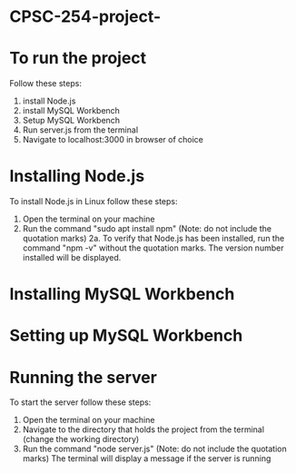 # CPSC-254-project-
# To run the project
Follow these steps:
1. install Node.js
2. install MySQL Workbench
3. Setup MySQL Workbench
4. Run server.js from the terminal
5. Navigate to localhost:3000 in browser of choice

# Installing Node.js
To install Node.js in Linux follow these steps:
1. Open the terminal on your machine
2. Run the command "sudo apt install npm" (Note: do not include the quotation marks)
2a. To verify that Node.js has been installed, run the command "npm -v" without the quotation marks. The version number installed will be displayed.

# Installing MySQL Workbench

# Setting up MySQL Workbench

# Running the server
To start the server follow these steps:
1. Open the terminal on your machine
2. Navigate to the directory that holds the project from the terminal (change the working directory)
3. Run the command "node server.js" (Note: do not include the quotation marks)
   The terminal will display a message if the server is running
